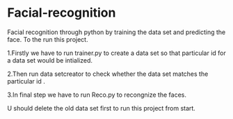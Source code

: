 # Facial-recognition
Facial recognition through python by training the data set and predicting the face.
To the run this project.

1.Firstly we have to run trainer.py to create a data set so that particular id for a data set would be intialized.

2.Then run data setcreator to check whether the data set matches the particular id .

3.In final step we have to run Reco.py to recongnize the faces.

U should delete the old data set first  to run this project from start.
